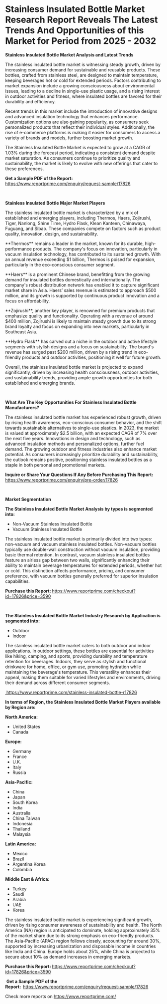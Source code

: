 <p><h1>Stainless Insulated Bottle Market Research Report Reveals The Latest Trends And Opportunities of this Market for Period from 2025 - 2032</h1></p><p><strong>Stainless Insulated Bottle Market Analysis and Latest Trends</strong></p>
<p><p>The stainless insulated bottle market is witnessing steady growth, driven by increasing consumer demand for sustainable and reusable products. These bottles, crafted from stainless steel, are designed to maintain temperature, keeping beverages hot or cold for extended periods. Factors contributing to market expansion include a growing consciousness about environmental issues, leading to a decline in single-use plastic usage, and a rising interest in outdoor activities and fitness, where insulated bottles are favored for their durability and efficiency.</p><p>Recent trends in this market include the introduction of innovative designs and advanced insulation technology that enhances performance. Customization options are also gaining popularity, as consumers seek personalized products that reflect their individual styles. Additionally, the rise of e-commerce platforms is making it easier for consumers to access a variety of brands and models, further boosting market growth. </p><p>The Stainless Insulated Bottle Market is expected to grow at a CAGR of 1.03% during the forecast period, indicating a consistent demand despite market saturation. As consumers continue to prioritize quality and sustainability, the market is likely to evolve with new offerings that cater to these preferences.</p></p>
<p><strong>Get a Sample PDF of the Report:&nbsp;</strong> <a href="https://www.reportprime.com/enquiry/request-sample/17826?utm_campaign=2445&utm_medium=2&utm_source=Github&utm_content=ia&utm_term=18032025&utm_id=stainless-insulated-bottle">https://www.reportprime.com/enquiry/request-sample/17826</a></p>
<p>&nbsp;</p>
<p><strong>Stainless Insulated Bottle Major Market Players</strong></p>
<p><p>The stainless insulated bottle market is characterized by a mix of established and emerging players, including Thermos, Haers, Zojirushi, Tiger, Nanlong, Shine Time, Hydro Flask, Klean Kanteen, Chinawaya, Fuguang, and Sibao. These companies compete on factors such as product quality, innovation, design, and sustainability.</p><p>**Thermos** remains a leader in the market, known for its durable, high-performance products. The company's focus on innovation, particularly in vacuum insulation technology, has contributed to its sustained growth. With an annual revenue exceeding $1 billion, Thermos is poised for expansion, particularly in the eco-conscious consumer segment.</p><p>**Haers** is a prominent Chinese brand, benefitting from the growing demand for insulated bottles domestically and internationally. The company's robust distribution network has enabled it to capture significant market share in Asia. Haers’ sales revenue is estimated to approach $500 million, and its growth is supported by continuous product innovation and a focus on affordability.</p><p>**Zojirushi**, another key player, is renowned for premium products that emphasize quality and functionality. Operating with a revenue of around $400 million, Zojirushi is likely to maintain steady growth due to its strong brand loyalty and focus on expanding into new markets, particularly in Southeast Asia.</p><p>**Hydro Flask** has carved out a niche in the outdoor and active lifestyle segments with stylish designs and a focus on sustainability. The brand's revenue has surged past $200 million, driven by a rising trend in eco-friendly products and outdoor activities, positioning it well for future growth.</p><p>Overall, the stainless insulated bottle market is projected to expand significantly, driven by increasing health consciousness, outdoor activities, and sustainability trends, providing ample growth opportunities for both established and emerging brands.</p></p>
<p>&nbsp;</p>
<p><strong>What Are The Key Opportunities For Stainless Insulated Bottle Manufacturers?</strong></p>
<p><p>The stainless insulated bottle market has experienced robust growth, driven by rising health awareness, eco-conscious consumer behavior, and the shift towards sustainable alternatives to single-use plastics. In 2023, the market is valued at approximately $2.5 billion, with an expected CAGR of 7% over the next five years. Innovations in design and technology, such as advanced insulation methods and personalized options, further fuel demand. The growing outdoor and fitness industries also enhance market potential. As consumers increasingly prioritize durability and sustainability, the outlook remains positive, positioning stainless insulated bottles as a staple in both personal and promotional markets.</p></p>
<p><strong>Inquire or Share Your Questions If Any Before Purchasing This Report:</strong> <a href="https://www.reportprime.com/enquiry/pre-order/17826?utm_campaign=2445&utm_medium=2&utm_source=Github&utm_content=ia&utm_term=18032025&utm_id=stainless-insulated-bottle">https://www.reportprime.com/enquiry/pre-order/17826</a></p>
<p>&nbsp;</p>
<p><strong>Market Segmentation</strong></p>
<p><strong>The Stainless Insulated Bottle Market Analysis by types is segmented into:</strong></p>
<p><ul><li>Non-Vacuum Stainless Insulated Bottle</li><li>Vacuum Stainless Insulated Bottle</li></ul></p>
<p><p>The stainless insulated bottle market is primarily divided into two types: non-vacuum and vacuum stainless insulated bottles. Non-vacuum bottles typically use double-wall construction without vacuum insulation, providing basic thermal retention. In contrast, vacuum stainless insulated bottles feature an airless gap between two walls, significantly enhancing their ability to maintain beverage temperatures for extended periods, whether hot or cold. This distinction affects performance, pricing, and consumer preference, with vacuum bottles generally preferred for superior insulation capabilities.</p></p>
<p><strong>Purchase this Report:&nbsp;</strong><a href="https://www.reportprime.com/checkout?id=17826&price=3590&utm_campaign=2445&utm_medium=2&utm_source=Github&utm_content=ia&utm_term=18032025&utm_id=stainless-insulated-bottle">https://www.reportprime.com/checkout?id=17826&price=3590</a></p>
<p>&nbsp;</p>
<p><strong>The Stainless Insulated Bottle Market Industry Research by Application is segmented into:</strong></p>
<p><ul><li>Outdoor</li><li>Indoor</li></ul></p>
<p><p>The stainless insulated bottle market caters to both outdoor and indoor applications. In outdoor settings, these bottles are essential for activities like hiking, camping, and sports, providing durability and temperature retention for beverages. Indoors, they serve as stylish and functional drinkware for home, office, or gym use, promoting hydration while maintaining the beverage's temperature. This versatility enhances their appeal, making them suitable for varied lifestyles and environments, driving their demand across different consumer segments.</p></p>
<p><a href="https://www.reportprime.com/stainless-insulated-bottle-r17826?utm_campaign=2445&utm_medium=2&utm_source=Github&utm_content=ia&utm_term=18032025&utm_id=stainless-insulated-bottle">&nbsp;https://www.reportprime.com/stainless-insulated-bottle-r17826</a></p>
<p><strong>In terms of Region, the Stainless Insulated Bottle Market Players available by Region are:</strong></p>
<p>
    <p> <strong> North America: </strong>
        <ul>
            <li>United States</li>
            <li>Canada</li>
        </ul>
        </p> 
    <p> <strong> Europe: </strong>
        <ul>
            <li>Germany</li>
            <li>France</li>
            <li>U.K.</li>
            <li>Italy</li>
            <li>Russia</li>
        </ul>
        </p> 
    <p> <strong> Asia-Pacific: </strong>
        <ul>
            <li>China</li>
            <li>Japan</li>
            <li>South Korea</li>
            <li>India</li>
            <li>Australia</li>
            <li>China Taiwan</li>
            <li>Indonesia</li>
            <li>Thailand</li>
            <li>Malaysia</li>
        </ul>
        </p> 
    <p> <strong> Latin America: </strong>
        <ul>
            <li>Mexico</li>
            <li>Brazil</li>
            <li>Argentina Korea</li>
            <li>Colombia</li>
        </ul>
        </p> 
    <p> <strong> Middle East & Africa: </strong>
        <ul>
            <li>Turkey</li>
            <li>Saudi</li>
            <li>Arabia</li>
            <li>UAE</li>
            <li>Korea</li>
        </ul>
    </p>
    </p>
<p><p>The stainless insulated bottle market is experiencing significant growth, driven by rising consumer awareness of sustainability and health. The North America (NA) region is anticipated to dominate, holding approximately 35% of the market share due to its strong emphasis on eco-friendly products. The Asia-Pacific (APAC) region follows closely, accounting for around 30%, supported by increasing urbanization and disposable income in countries like India and China. Europe holds about 25%, while China is projected to secure about 10% as demand increases in emerging markets.</p></p>
<p><strong>Purchase this Report: </strong><a href="https://www.reportprime.com/checkout?id=17826&price=3590&utm_campaign=2445&utm_medium=2&utm_source=Github&utm_content=ia&utm_term=18032025&utm_id=stainless-insulated-bottle">https://www.reportprime.com/checkout?id=17826&price=3590</a></p>
<p>&nbsp;<strong>Get a Sample PDF of the Report:&nbsp;&nbsp;</strong><a href="https://www.reportprime.com/enquiry/request-sample/17826?utm_campaign=2445&utm_medium=2&utm_source=Github&utm_content=ia&utm_term=18032025&utm_id=stainless-insulated-bottle">https://www.reportprime.com/enquiry/request-sample/17826</a></p>
<p><strong></strong></p>
<p>Check more reports on <a href="https://www.reportprime.com/?utm_campaign=2445&utm_medium=2&utm_source=Github&utm_content=ia&utm_term=18032025&utm_id=stainless-insulated-bottle">https://www.reportprime.com/</a></p>